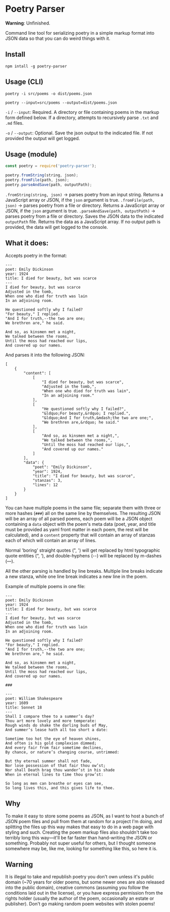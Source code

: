 # Poetry Parser

**Warning**: Unfinished.

Command line tool for serializing poetry in a simple markup format into JSON data so that you can do weird things with it.

## Install

`npm intall -g poetry-parser`

## Usage (CLI)

```
poetry -i src/poems -o dist/poems.json
```

```
poetry --input=src/poems --output=dist/poems.json
```

`-i` / `--input`: Required. A directory or file containing poems in the markup form defined below. If a directory, attempts to recursively parse `.txt` and `.md` files.

`-o` / `--output`: Optional. Save the json output to the indicated file. If not provided the output will get logged.

## Usage (module)

```javascript
const poetry = require('poetry-parser');

poetry.fromString(string, json);
poetry.fromFile(path, json);
poetry.parseAndSave(path, outputPath);
```

`.fromString(string, json)` -> parses poetry from an input string. Returns a JavaScript array or JSON, if the `json` argument is true.
`.fromFile(path, json)` -> parses poetry from a file or directory. Returns a JavaScript array or JSON, if the `json` argument is true.
`.parseAndSave(path, outputPath)` -> parses poetry from a file or directory. Saves the JSON data to the indicated `outputPath` file. Returns the data as a JavaScript array. If no output path is provided, the data will get logged to the console.

## What it does:

Accepts poetry in the format:

```
---
poet: Emily Dickinson
year: 1924
title: I died for beauty, but was scarce
---
I died for beauty, but was scarce   
Adjusted in the tomb,   
When one who died for truth was lain    
In an adjoining room.   
  
He questioned softly why I failed?
"For beauty," I replied.    
"And I for truth,--the two are one;  
We brethren are," he said.  
  
And so, as kinsmen met a night, 
We talked between the rooms,
Until the moss had reached our lips,    
And covered up our names.
```

And parses it into the following JSON:
```
[
    {
        "content": [
            [
                "I died for beauty, but was scarce",
                "Adjusted in the tomb,",
                "When one who died for truth was lain",
                "In an adjoining room."
            ],
            [
                "He questioned softly why I failed?",
                "&ldquo;For beauty,&rdquo; I replied.",
                "&ldquo;And I for truth,&mdash;the two are one;",
                "We brethren are,&rdquo; he said."
            ],
            [
                "And so, as kinsmen met a night,",
                "We talked between the rooms,",
                "Until the moss had reached our lips,",
                "And covered up our names."
            ]
        ],
        "data": {
            "poet": "Emily Dickinson",
            "year": 1924,
            "title": "I died for beauty, but was scarce",
            "stanzas": 3,
            "lines": 12
        }
    }
]
```

You can have multiple poems in the same file; separate them with three or more hashes (`###`) all on the same line by themselves. The resulting JSON will be an array of all parsed poems, each poem will be a JSON object containing a `data` object with the poem's meta data (poet, year, and title must be provided as yaml front matter in each poem, the rest will be calculated), and a `content` property that will contain an array of stanzas each of which will contain an array of lines.

Normal 'boring' straight quotes (", ') will get replaced by html typographic quote entities (&ldquo;, &lsquo;), and double-hyphens (--) will be replaced by m-dashes (&mdash;).

All the other parsing is handled by line breaks. Multiple line breaks indicate a new stanza, while one line break indicates a new line in the poem.

Example of multiple poems in one file:

```
---
poet: Emily Dickinson
year: 1924
title: I died for beauty, but was scarce
---
I died for beauty, but was scarce   
Adjusted in the tomb,   
When one who died for truth was lain    
In an adjoining room.   
  
He questioned softly why I failed?
"For beauty," I replied.    
"And I for truth,--the two are one;  
We brethren are," he said.  
  
And so, as kinsmen met a night, 
We talked between the rooms,
Until the moss had reached our lips,    
And covered up our names.

###

---
poet: William Shakespeare
year: 1609
title: Sonnet 18
---
Shall I compare thee to a summer’s day?
Thou art more lovely and more temperate:
Rough winds do shake the darling buds of May,
And summer’s lease hath all too short a date:

Sometime too hot the eye of heaven shines,
And often is his gold complexion dimmed;
And every fair from fair sometime declines,
By chance, or nature’s changing course, untrimmed:

But thy eternal summer shall not fade,
Nor lose possession of that fair thou ow’st;
Nor shall Death brag thou wander’st in his shade
When in eternal lines to time thou grow’st:

So long as men can breathe or eyes can see,
So long lives this, and this gives life to thee.
```

## Why

To make it easy to store some poems as JSON, as I want to host a bunch of JSON poem files and pull from them at random for a project I'm doing, and splitting the files up this way makes that easy to do in a web page with styling and such. Creating the poem markup files also shouldn't take too terribly long this way&mdash;it'll be far faster than hand-writing the JSON or something. Probably not super useful for others, but I thought someone somewhere may be, like me, looking for something like this, so here it is.

## Warning

It is illegal to take and republish poetry you don't own unless it's public domain (~70 years for older poems, but some newer ones are also released into the public domain), creative commons (assuming you follow the conditions laid out in the license), or you have express permission from the rights holder (usually the author of the poem, occasionally an estate or publisher). Don't go making random poem websites with stolen poems!